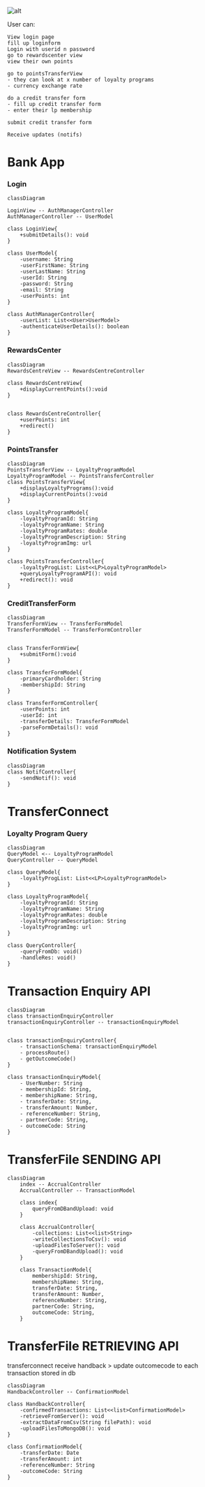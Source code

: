 ![alt](./src/mvcdiagram.jpg)

User can:


    View login page
    fill up loginform
    Login with userid n password
    go to rewardscenter view
    view their own points

    go to pointsTransferView 
    - they can look at x number of loyalty programs
    - currency exchange rate
    
    do a credit transfer form
    - fill up credit transfer form
    - enter their lp membership 
    
    submit credit transfer form

    Receive updates (notifs)
    
    
    
# Bank App

### Login 
```mermaid
classDiagram

LoginView -- AuthManagerController
AuthManagerController -- UserModel

class LoginView{
    +submitDetails(): void
}

class UserModel{
    -username: String
    -userFirstName: String
    -userLastName: String
    -userId: String
    -password: String
    -email: String
    -userPoints: int
}

class AuthManagerController{
    -userList: List<<User>UserModel>
    -authenticateUserDetails(): boolean
}
```


### RewardsCenter
```mermaid
classDiagram
RewardsCentreView -- RewardsCentreController

class RewardsCentreView{
    +displayCurrentPoints():void
}


class RewardsCentreController{
    +userPoints: int
    +redirect()
}
```

### PointsTransfer
```mermaid
classDiagram
PointsTransferView -- LoyaltyProgramModel
LoyaltyProgramModel -- PointsTransferController
class PointsTransferView{
    +displayLoyaltyPrograms():void
    +displayCurrentPoints():void
}

class LoyaltyProgramModel{
    -loyaltyProgramId: String
    -loyaltyProgramName: String
    -loyaltyProgramRates: double
    -loyaltyProgramDescription: String
    -loyaltyProgramImg: url
}

class PointsTransferController{
    -loyaltyProgList: List<<LP>LoyaltyProgramModel>
    +queryLoyaltyProgramAPI(): void
    +redirect(): void
}
```



### CreditTransferForm
```mermaid
classDiagram
TransferFormView -- TransferFormModel
TransferFormModel -- TransferFormController


class TransferFormView{
    +submitForm():void
}

class TransferFormModel{
    -primaryCardholder: String
    -membershipId: String
}

class TransferFormController{
    -userPoints: int
    -userId: int
    -transferDetails: TransferFormModel
    -parseFormDetails(): void
}
```


### Notification System
```mermaid
classDiagram
class NotifController{
    -sendNotif(): void
}
```

# TransferConnect

### Loyalty Program Query
```mermaid
classDiagram
QueryModel <-- LoyaltyProgramModel
QueryController -- QueryModel

class QueryModel{
    -loyaltyProgList: List<<LP>LoyaltyProgramModel>
}

class LoyaltyProgramModel{
    -loyaltyProgramId: String
    -loyaltyProgramName: String
    -loyaltyProgramRates: double
    -loyaltyProgramDescription: String
    -loyaltyProgramImg: url
}

class QueryController{
    -queryFromDb: void()   
    -handleRes: void()
}
```
# Transaction Enquiry API

```mermaid
classDiagram
class transactionEnquiryController
transactionEnquiryController -- transactionEnquiryModel


class transactionEnquiryController{
    - transactionSchema: transactionEnquiryModel
    - processRoute()
    - getOutcomeCode()
}

class transactionEnquiryModel{
    - UserNumber: String
    - membershipId: String,
    - membershipName: String,
    - transferDate: String,
    - transferAmount: Number,
    - referenceNumber: String,
    - partnerCode: String,
    - outcomeCode: String
}
```
# TransferFile SENDING API

```mermaid
classDiagram
    index -- AccrualController
    AccrualController -- TransactionModel

    class index{
        queryFromDBandUpload: void
    }

    class AccrualController{
        -collections: List<<list>String>
        -writeCollectionsToCsv(): void
        -uploadFilesToServer(): void
        -queryFromDBandUpload(): void
    }

    class TransactionModel{
        membershipId: String,
        membershipName: String,
        transferDate: String,
        transferAmount: Number,
        referenceNumber: String,
        partnerCode: String,
        outcomeCode: String,
    }
```
# TransferFile RETRIEVING API

transferconnect receive handback > update outcomecode to each transaction stored in db


```mermaid
classDiagram
HandbackController -- ConfirmationModel

class HandbackController{
    -confirmedTransactions: List<<list>ConfirmationModel>
    -retrieveFromServer(): void
    -extractDataFromCsv(String filePath): void
    -uploadFilesToMongoDB(): void
}

class ConfirmationModel{
    -transferDate: Date
    -transferAmount: int
    -referenceNumber: String
    -outcomeCode: String
}
```
